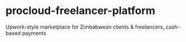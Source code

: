 # procloud-freelancer-platform
Upwork-style marketplace for Zimbabwean clients &amp; freelancers, cash-based payments
